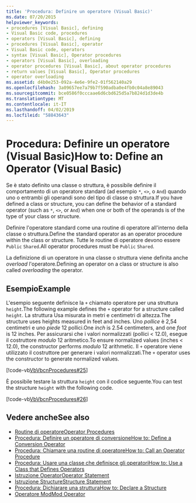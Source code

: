```yaml
---
title: 'Procedura: Definire un operatore (Visual Basic)'
ms.date: 07/20/2015
helpviewer_keywords:
- procedures [Visual Basic], defining
- Visual Basic code, procedures
- operators [Visual Basic], defining
- procedures [Visual Basic], operator
- Visual Basic code, operators
- syntax [Visual Basic], Operator procedures
- operators [Visual Basic], overloading
- operator procedures [Visual Basic], about operator procedures
- return values [Visual Basic], Operator procedures
- operator overloading
ms.assetid: d4b0e253-092a-4e6e-9fe2-01f562140a29
ms.openlocfilehash: 3a09657ee7a79b7f590adba0e4fb0c04a8e89043
ms.sourcegitcommit: bce0586f0cccaae6d6cbd625d5a7b824d1d3de4b
ms.translationtype: MT
ms.contentlocale: it-IT
ms.lasthandoff: 04/02/2019
ms.locfileid: "58843643"
---
```

# <a name="how-to-define-an-operator-visual-basic"></a><span data-ttu-id="f553d-102">Procedura: Definire un operatore (Visual Basic)</span><span class="sxs-lookup"><span data-stu-id="f553d-102">How to: Define an Operator (Visual Basic)</span></span>
<span data-ttu-id="f553d-103">Se è stato definito una classe o struttura, è possibile definire il comportamento di un operatore standard (ad esempio `*`, `<>`, o `And`) quando uno o entrambi gli operandi sono del tipo di classe o struttura.</span><span class="sxs-lookup"><span data-stu-id="f553d-103">If you have defined a class or structure, you can define the behavior of a standard operator (such as `*`, `<>`, or `And`) when one or both of the operands is of the type of your class or structure.</span></span>  
  
 <span data-ttu-id="f553d-104">Definire l'operatore standard come una routine di operatore all'interno della classe o struttura.</span><span class="sxs-lookup"><span data-stu-id="f553d-104">Define the standard operator as an operator procedure within the class or structure.</span></span> <span data-ttu-id="f553d-105">Tutte le routine di operatore devono essere `Public` `Shared`.</span><span class="sxs-lookup"><span data-stu-id="f553d-105">All operator procedures must be `Public` `Shared`.</span></span>  
  
 <span data-ttu-id="f553d-106">La definizione di un operatore in una classe o struttura viene definita anche *overload* l'operatore.</span><span class="sxs-lookup"><span data-stu-id="f553d-106">Defining an operator on a class or structure is also called *overloading* the operator.</span></span>  
  
## <a name="example"></a><span data-ttu-id="f553d-107">Esempio</span><span class="sxs-lookup"><span data-stu-id="f553d-107">Example</span></span>  
 <span data-ttu-id="f553d-108">L'esempio seguente definisce la `+` chiamato operatore per una struttura `height`.</span><span class="sxs-lookup"><span data-stu-id="f553d-108">The following example defines the `+` operator for a structure called `height`.</span></span> <span data-ttu-id="f553d-109">La struttura Usa misurata in metri e centimetri di altezza.</span><span class="sxs-lookup"><span data-stu-id="f553d-109">The structure uses heights measured in feet and inches.</span></span> <span data-ttu-id="f553d-110">Uno *pollice* è 2,54 centimetri e uno *piede* 12 pollici.</span><span class="sxs-lookup"><span data-stu-id="f553d-110">One *inch* is 2.54 centimeters, and one *foot* is 12 inches.</span></span> <span data-ttu-id="f553d-111">Per assicurarsi che i valori normalizzati (pollici < 12.0), esegue il costruttore *modulo* 12 aritmetico.</span><span class="sxs-lookup"><span data-stu-id="f553d-111">To ensure normalized values (inches < 12.0), the constructor performs *modulo* 12 arithmetic.</span></span> <span data-ttu-id="f553d-112">Il `+` operatore viene utilizzato il costruttore per generare i valori normalizzati.</span><span class="sxs-lookup"><span data-stu-id="f553d-112">The `+` operator uses the constructor to generate normalized values.</span></span>  
  
 [!code-vb[VbVbcnProcedures#25](~/samples/snippets/visualbasic/VS_Snippets_VBCSharp/VbVbcnProcedures/VB/Class1.vb#25)]  
  
 <span data-ttu-id="f553d-113">È possibile testare la struttura `height` con il codice seguente.</span><span class="sxs-lookup"><span data-stu-id="f553d-113">You can test the structure `height` with the following code.</span></span>  
  
 [!code-vb[VbVbcnProcedures#26](~/samples/snippets/visualbasic/VS_Snippets_VBCSharp/VbVbcnProcedures/VB/Class1.vb#26)]  
  
  
## <a name="see-also"></a><span data-ttu-id="f553d-114">Vedere anche</span><span class="sxs-lookup"><span data-stu-id="f553d-114">See also</span></span>

- [<span data-ttu-id="f553d-115">Routine di operatore</span><span class="sxs-lookup"><span data-stu-id="f553d-115">Operator Procedures</span></span>](./operator-procedures.md)
- [<span data-ttu-id="f553d-116">Procedura: Definire un operatore di conversione</span><span class="sxs-lookup"><span data-stu-id="f553d-116">How to: Define a Conversion Operator</span></span>](./how-to-define-a-conversion-operator.md)
- [<span data-ttu-id="f553d-117">Procedura: Chiamare una routine di operatore</span><span class="sxs-lookup"><span data-stu-id="f553d-117">How to: Call an Operator Procedure</span></span>](./how-to-call-an-operator-procedure.md)
- [<span data-ttu-id="f553d-118">Procedura: Usare una classe che definisce gli operatori</span><span class="sxs-lookup"><span data-stu-id="f553d-118">How to: Use a Class that Defines Operators</span></span>](./how-to-use-a-class-that-defines-operators.md)
- [<span data-ttu-id="f553d-119">Istruzione Operator</span><span class="sxs-lookup"><span data-stu-id="f553d-119">Operator Statement</span></span>](../../../../visual-basic/language-reference/statements/operator-statement.md)
- [<span data-ttu-id="f553d-120">Istruzione Structure</span><span class="sxs-lookup"><span data-stu-id="f553d-120">Structure Statement</span></span>](../../../../visual-basic/language-reference/statements/structure-statement.md)
- [<span data-ttu-id="f553d-121">Procedura: Dichiarare una struttura</span><span class="sxs-lookup"><span data-stu-id="f553d-121">How to: Declare a Structure</span></span>](../../../../visual-basic/programming-guide/language-features/data-types/how-to-declare-a-structure.md)
- [<span data-ttu-id="f553d-122">Operatore Mod</span><span class="sxs-lookup"><span data-stu-id="f553d-122">Mod Operator</span></span>](../../../../visual-basic/language-reference/operators/mod-operator.md)
